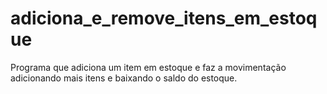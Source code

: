 # adiciona_e_remove_itens_em_estoque
Programa que adiciona um item em estoque e faz a movimentação adicionando mais itens e baixando o saldo do estoque.
